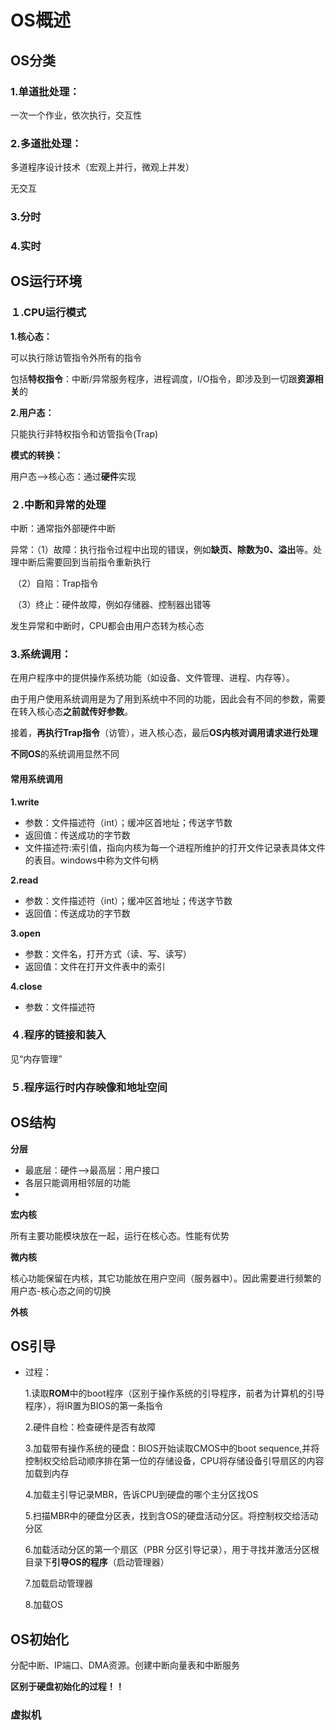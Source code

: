 # OS概述



## OS分类

### **1.单道批处理：**

一次一个作业，依次执行，交互性



### **2.多道批处理：**

多道程序设计技术（宏观上并行，微观上并发）

无交互



### **3.分时**



### **4.实时**



## OS运行环境

### １.CPU运行模式

**1.核心态：**

可以执行除访管指令外所有的指令

包括**特权指令**：中断/异常服务程序，进程调度，I/O指令，即涉及到一切跟**资源相关**的

**2.用户态：**

只能执行非特权指令和访管指令(Trap)

**模式的转换：**

用户态—>核心态：通过**硬件**实现



### ２.中断和异常的处理

中断：通常指外部硬件中断

异常：（1）故障：执行指令过程中出现的错误，例如**缺页、除数为0、溢出**等。处理中断后需要回到当前指令重新执行

​           （2）自陷：Trap指令

​            （3）终止：硬件故障，例如存储器、控制器出错等

发生异常和中断时，CPU都会由用户态转为核心态

### **3.系统调用：**

在用户程序中的提供操作系统功能（如设备、文件管理、进程、内存等）。

由于用户使用系统调用是为了用到系统中不同的功能，因此会有不同的参数，需要在转入核心态**之前就传好参数**。

接着，**再执行Trap指令**（访管），进入核心态，最后**OS内核对调用请求进行处理**

**不同OS**的系统调用显然不同



#### 常用系统调用

**1.write**

- 参数：文件描述符（int）；缓冲区首地址；传送字节数
- 返回值：传送成功的字节数
- 文件描述符:索引值，指向内核为每一个进程所维护的打开文件记录表具体文件的表目。windows中称为文件句柄

**2.read**

- 参数：文件描述符（int）；缓冲区首地址；传送字节数
- 返回值：传送成功的字节数

**3.open**

- 参数：文件名，打开方式（读、写、读写）
- 返回值：文件在打开文件表中的索引

**4.close**

- 参数：文件描述符

### ４.程序的链接和装入

见“内存管理”

### ５.程序运行时内存映像和地址空间





## OS结构

**分层**

- 最底层：硬件—>最高层：用户接口
- 各层只能调用相邻层的功能
- 

**宏内核**

所有主要功能模块放在一起，运行在核心态。性能有优势

**微内核**

核心功能保留在内核，其它功能放在用户空间（服务器中）。因此需要进行频繁的用户态-核心态之间的切换

**外核**



## OS引导

- 过程：

  1.读取**ROM**中的boot程序（区别于操作系统的引导程序，前者为计算机的引导程序），将IR置为BIOS的第一条指令

  2.硬件自检：检查硬件是否有故障

  3.加载带有操作系统的硬盘：BIOS开始读取CMOS中的boot sequence,并将控制权交给启动顺序排在第一位的存储设备，CPU将存储设备引导扇区的内容加载到内存

  4.加载主引导记录MBR，告诉CPU到硬盘的哪个主分区找OS

  5.扫描MBR中的硬盘分区表，找到含OS的硬盘活动分区。将控制权交给活动分区

  6.加载活动分区的第一个扇区（PBR 分区引导记录），用于寻找并激活分区根目录下**引导OS的程序**（启动管理器）

  7.加载启动管理器

  8.加载OS

## OS初始化

分配中断、IP端口、DMA资源。创建中断向量表和中断服务

**区别于硬盘初始化的过程！！**

### 虚拟机